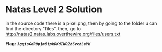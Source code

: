 # Natas Level 2 Solution

in the source code there is a pixel.png, then by going to the folder u can find the directory "files".
then, go to http://natas2.natas.labs.overthewire.org/files/users.txt


**Flag:** ***`3gqisGdR0pjm6tpkDKdIWO2hSvchLeYH`*** 
